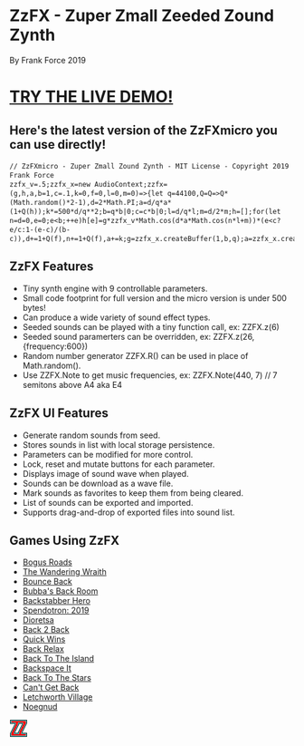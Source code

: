 # ZzFX - Zuper Zmall Zeeded Zound Zynth
By Frank Force 2019

# [TRY THE LIVE DEMO!](https://zzfx.3d2k.com)


## Here's the latest version of the ZzFXmicro you can use directly!

```
// ZzFXmicro - Zuper Zmall Zound Zynth - MIT License - Copyright 2019 Frank Force
zzfx_v=.5;zzfx_x=new AudioContext;zzfx=(g,h,a,b=1,c=.1,k=0,f=0,l=0,m=0)=>{let q=44100,Q=Q=>Q*(Math.random()*2-1),d=2*Math.PI;a=d/q*a*(1+Q(h));k*=500*d/q**2;b=q*b|0;c=c*b|0;l=d/q*l;m=d/2*m;h=[];for(let n=d=0,e=0;e<b;++e)h[e]=g*zzfx_v*Math.cos(d*a*Math.cos(n*l+m))*(e<c?e/c:1-(e-c)/(b-c)),d+=1+Q(f),n+=1+Q(f),a+=k;g=zzfx_x.createBuffer(1,b,q);a=zzfx_x.createBufferSource();g.getChannelData(0).set(h);a.buffer=g;a.connect(zzfx_x.destination);a.start()}
```

## ZzFX Features

- Tiny synth engine with 9 controllable parameters.
- Small code footprint for full version and the micro version is under 500 bytes!
- Can produce a wide variety of sound effect types.
- Seeded sounds can be played with a tiny function call, ex: ZZFX.z(6)
- Seeded sound paramerters can be overridden, ex: ZZFX.z(26,{frequency:600})
- Random number generator ZZFX.R() can be used in place of Math.random().
- Use ZZFX.Note to get music frequencies, ex: ZZFX.Note(440, 7) // 7 semitons above A4 aka E4

## ZzFX UI Features

- Generate random sounds from seed.
- Stores sounds in list with local storage persistence.
- Parameters can be modified for more control.
- Lock, reset and mutate buttons for each parameter.
- Displays image of sound wave when played.
- Sounds can be download as a wave file.
- Mark sounds as favorites to keep them from being cleared.
- List of sounds can be exported and imported.
- Supports drag-and-drop of exported files into sound list.

## Games Using ZzFX

- [Bogus Roads](https://www.newgrounds.com/portal/view/747570)
- [The Wandering Wraith](https://js13kgames.com/entries/the-wandering-wraith)
- [Bounce Back](https://js13kgames.com/entries/bounce-back)
- [Bubba's Back Room](https://js13kgames.com/entries/bubbas-back-room)
- [Backstabber Hero](https://js13kgames.com/entries/backstabber-hero)
- [Spendotron: 2019](https://killedbyapixel.itch.io/currency-wars)
- [Dioretsa](https://js13kgames.com/entries/20461-dioretsa)
- [Back 2 Back](https://js13kgames.com/entries/back-2-back)
- [Quick Wins](https://js13kgames.com/entries/quick-wins)
- [Back Relax](http://js13kgames.com/entries/back-relax)
- [Back To The Island](https://js13kgames.com/entries/back-to-the-island)
- [Backspace It](http://js13kgames.com/entries/backspace-it)
- [Back To The Stars](https://js13kgames.com/entries/back-to-the-stars)
- [Can't Get Back](https://js13kgames.com/entries/cant-get-back)
- [Letchworth Village](https://js13kgames.com/entries/letchworth-village)
- [Noegnud](https://js13kgames.com/entries/noegnud)

![ZzFX Image](/favicon.png) 

